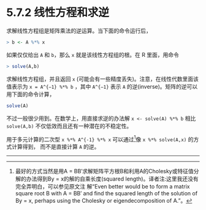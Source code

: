 # 5.7.2 线性方程和求逆

求解线性方程组是矩阵乘法的逆运算。当下面的命令运行后，

```R
> b <- A %*% x
```

如果仅仅给出 `A` 和 `b`，那么 `x` 就是该线性方程组的根。在 R 里面，用命令

```R
> solve(A,b)
```

求解线性方程组，并且返回 `x` (可能会有一些精度丢失)。注意，在线性代数里面该值表示为 `x = A^{−1} %*% b​` ，其中 `A^{−1}` 表示 `A` 的逆(inverse)。矩阵的逆可以用下面的命令计算，

```R
solve(A)
```

不过一般很少用到。在数学上，用直接求逆的办法解 `x <- solve(A) %*% b` 相比 `solve(A,b)` 不仅低效而且还有一种潜在的不稳定性。

用于多元计算的二次型 `x %*% A^{-1} %*% x` 可以通过[^1]像 `x %*% solve(A,x)` 的方式计算得到， 而不是直接计算 `A` 的逆。





---

[^1]:最好的方式当然是用A = BB′求解矩阵平方根B和利用A的Cholesky或特征值分解的办法得到By = x的解的自乘长度(squared length)。译者注:这里我还没有完全弄明白，可以参见原文注 解“Even better would be to form a matrix square root B with A = BB′ and find the squared length of the solution of By = x, perhaps using the Cholesky or eigendecomposition of A.”。